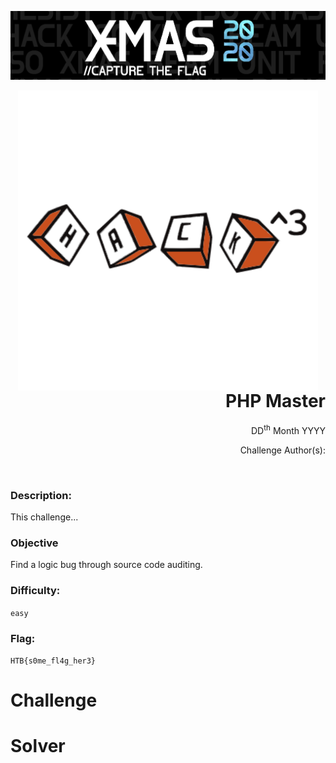 ![](./../../../assets/images/banner_xmas.png)



<img src="./../../../assets/images/logo_hack3.svg" style="margin-left: 20px; zoom: 60%;" align=left />    	
<div align=right>
                  
# PHP Master

​	DD<sup>th</sup> Month YYYY

​	Challenge Author(s): 
</div>

​		

 



### Description:

This challenge...

### Objective

Find a logic bug through source code auditing.

### Difficulty:

`easy`

### Flag:

`HTB{s0me_fl4g_her3}`



# Challenge



# Solver

```python

```
